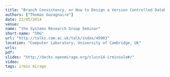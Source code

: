 ```yaml
---
title: "Branch Consistency, or How to Design a Version Controlled Database"
authors: ["Thomas Gazagnaire"]
date: 22/05/2014
venue:
name: "the Systems Research Group Seminar"
short-name: "SRG"
url: "http://talks.cam.ac.uk/talk/index/49903"
location: "Computer Laboratory, University of Cambridge, UK"
urls:
pdf:
slides: "http://decks.openmirage.org/clucn14-irminsule#/"
video:
tags: irmin mirage
---
```

